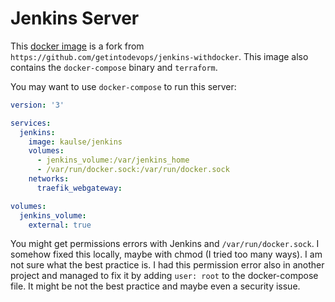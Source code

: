 # Jenkins Server
This [docker image](https://github.com/KaulSe/jenkins-withdocker/) is a fork from `https://github.com/getintodevops/jenkins-withdocker`.
This image also contains the `docker-compose` binary and `terraform`.

You may want to use `docker-compose` to run this server:

```YAML
version: '3'

services:
  jenkins:
    image: kaulse/jenkins
    volumes:
      - jenkins_volume:/var/jenkins_home
      - /var/run/docker.sock:/var/run/docker.sock
    networks:
      traefik_webgateway:

volumes:
  jenkins_volume:
    external: true
```
You might get permissions errors with Jenkins and `/var/run/docker.sock`. I somehow fixed this locally, maybe with chmod (I tried too many ways).
I am not sure what the best practice is. I had this permission error also in another project and managed to fix it by adding
`user: root` to the docker-compose file. It might be not the best practice and maybe even a security issue.



